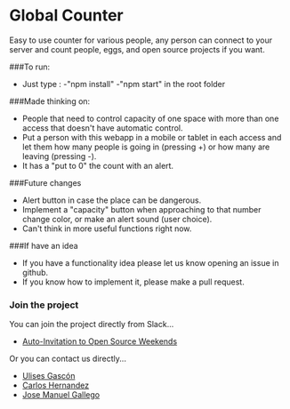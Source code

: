 Global Counter
===================

Easy to use counter for various people, any person can connect to your server and count people, eggs, and open source projects if you want.

###To run:
 - Just type : 
   -"npm install"
   -"npm start" in the root folder

###Made thinking on:

 - People that need to control capacity of one space with more than one access that doesn't have automatic control.
 - Put a person with this webapp in a mobile or tablet in each access and let them how many people is going in (pressing +) or how many are leaving (pressing -).
 - It has a "put to 0" the count with an alert.


###Future changes
 - Alert button in case the place can be dangerous.
 - Implement a "capacity" button when approaching to that number change color, or make an alert sound (user choice).
 - Can't think in more useful functions right now.

###If have an idea

 - If you have a functionality idea please let us know opening an issue in github.
 - If you know how to implement it, please make a pull request.

### Join the project

You can join the project directly from Slack...

- [Auto-Invitation to Open Source Weekends](invitations-osweekends.herokuapp.com)

Or you can contact us directly...

- [Ulises Gascón](https://github.com/ulisesGascon)
- [Carlos Hernandez](https://github.com/codingcarlos)
- [Jose Manuel Gallego]("https://github.com/Josheriff)
